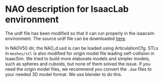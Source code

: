 # NAO description for IsaacLab environment

The urdf file has been modified so that it can run properly in the isaacsim environment. The source urdf file can be downloaded [here](https://github.com/ros-naoqi/nao_robot/blob/master/nao_description/urdf/naoV50_generated_urdf/nao.urdf).

In NAOV50 dir, the NAO_d.usd is can be loaded using ArticulationCfg. STLs in `meshes/stl` is also modified for origin model file leading self-collision in IsaacSim. We tried to build more elaborate models and simpler models, such as spheres and cuboids, but none of them solved the issue. If you need the origin model files, we recommend you convert the `.dae` files to your needed 3D model format. We use blender to do this.